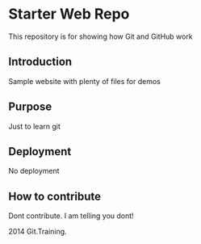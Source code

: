 # Starter Web Repo

This repository is for showing how Git and GitHub work

## Introduction

Sample website with plenty of files for demos

## Purpose

Just to learn git

## Deployment

No deployment

## How to contribute

Dont contribute. I am telling you dont!

2014 Git.Training.
